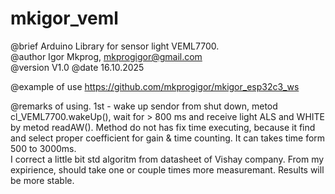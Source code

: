 # mkigor_veml

@brief		Arduino Library for sensor light VEML7700.<br>
@author		Igor Mkprog, mkprogigor@gmail.com<br>
@version	V1.0	@date	16.10.2025<br>

@example	of use https://github.com/mkprogigor/mkigor_esp32c3_ws<br>

@remarks	of using. 1st - wake up sendor from shut down, metod cl_VEML7700.wakeUp(), wait for > 800 ms and receive light ALS and WHITE by metod readAW(). Method do not has fix time executing, because it find and select proper coefficient for gain & time counting. It can takes time form 500 to 3000ms.<br>
I correct a little bit std algoritm from datasheet of Vishay company. From my expirience, should take one or couple times more measuremant. Results will be more stable.<br>
